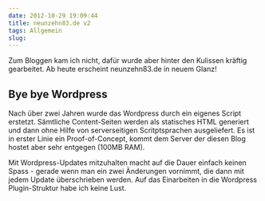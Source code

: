 ```yaml
---
date: 2012-10-29 19:09:44
title: neunzehn83.de v2
tags: Allgemein
slug: 
---
```


Zum Bloggen kam ich nicht, dafür wurde aber hinter den Kulissen kräftig gearbeitet. Ab heute erscheint neunzehn83.de in neuem Glanz!

Bye bye Wordpress
-----------------
Nach über zwei Jahren wurde das Wordpress durch ein eigenes Script erstetzt. Sämtliche Content-Seiten werden als statisches HTML generiert und dann ohne Hilfe von serverseitigen Scritptsprachen ausgeliefert. Es ist in erster Linie ein Proof-of-Concept, kommt dem Server der diesen Blog hostet aber sehr entgegen (100MB RAM).

Mit Wordpress-Updates mitzuhalten macht auf die Dauer einfach keinen Spass - gerade wenn man ein zwei Änderungen vornimmt, die dann mit jedem Update überschrieben werden. Auf das Einarbeiten in die Wordpress Plugin-Struktur habe ich keine Lust.